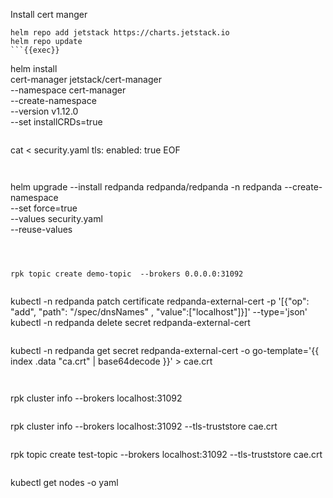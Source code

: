 Install cert manger
```
helm repo add jetstack https://charts.jetstack.io
helm repo update
```{{exec}}

```
helm install \
  cert-manager jetstack/cert-manager \
  --namespace cert-manager \
  --create-namespace \
  --version v1.12.0 \
  --set installCRDs=true
```{{exec}}

```
cat <<EOF > security.yaml
tls:
  enabled: true
EOF
```{{exec}}


```
helm upgrade --install redpanda redpanda/redpanda -n redpanda --create-namespace \
  --set force=true \
  --values security.yaml \
  --reuse-values 
```{{exec}}



rpk topic create demo-topic  --brokers 0.0.0.0:31092


```
kubectl -n redpanda patch certificate redpanda-external-cert -p '[{"op": "add", "path": "/spec/dnsNames" , "value":["localhost"]}]' --type='json'
kubectl -n redpanda delete secret redpanda-external-cert
```{{exec}}

```
kubectl -n redpanda get secret redpanda-external-cert -o go-template='{{ index .data "ca.crt" | base64decode }}' > cae.crt
```{{exec}}


```
rpk cluster info  --brokers localhost:31092 
```{{exec}}

```
rpk cluster info  --brokers localhost:31092 --tls-truststore cae.crt
```{{exec}}

```
rpk topic create test-topic  --brokers localhost:31092 --tls-truststore cae.crt
```{{exec}}

```
kubectl get nodes -o yaml
```{{exec}}

